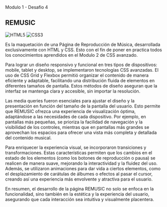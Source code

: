 Modulo 1 - Desafio 4
## REMUSIC

![HTML5](https://img.shields.io/badge/html5-%23E34F26.svg?style=flat&logo=html5&logoColor=white) ![CSS3](https://img.shields.io/badge/css3-%231572B6.svg?style=flat&logo=css3&logoColor=white)

Es la maquetación de una Página de Reproducción de Música, desarrollada exclusivamente con HTML y CSS. Esto con el fin de poner en practica todos los conocimientos aprendidos en el Modulo 2 de CSS avanzado.

Para lograr un diseño responsivo y funcional en tres tipos de dispositivos: mobile, tablet y desktop, se implementaron tecnologías CSS avanzadas. El uso de CSS Grid y Flexbox permitió organizar el contenido de manera eficiente y adaptable, facilitando una distribución fluida de elementos en diferentes tamaños de pantalla. Estos métodos de diseño aseguran que la interfaz se mantenga clara y accesible, sin importar la resolución.

Las media queries fueron esenciales para ajustar el diseño y la presentación en función del tamaño de la pantalla del usuario. Esto permite que REMUSIC ofrezca una experiencia de visualización óptima, adaptándose a las necesidades de cada dispositivo. Por ejemplo, en pantallas más pequeñas, se prioriza la facilidad de navegación y la visibilidad de los controles, mientras que en pantallas más grandes se aprovechan los espacios para ofrecer una vista más completa y detallada del contenido musical.

Para enriquecer la experiencia visual, se incorporaron transiciones y transformaciones. Estas características permiten que los cambios en el estado de los elementos (como los botones de reproducción o pausa) se realicen de manera suave, mejorando la interactividad y la fluidez del uso. Además, se utilizaron animaciones para dar vida a ciertos elementos, como el desplazamiento de carátulas de álbumes o efectos al pasar el cursor, creando así una experiencia más envolvente y atractiva para el usuario.

En resumen, el desarrollo de la página REMUSIC no solo se enfoca en la funcionalidad, sino también en la estética y la experiencia del usuario, asegurando que cada interacción sea intuitiva y visualmente placentera.
